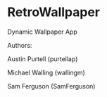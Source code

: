 # RetroWallpaper

Dynamic Wallpaper App

Authors:

Austin Purtell (purtellap)

Michael Walling (wallingm)

Sam Ferguson (SamFerguson)
